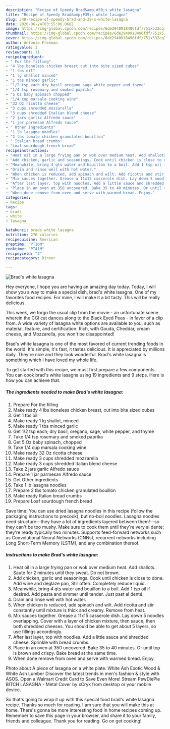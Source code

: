 ```yaml
---
description: "Recipe of Speedy Brad&amp;#39;s white lasagna"
title: "Recipe of Speedy Brad&amp;#39;s white lasagna"
slug: 548-recipe-of-speedy-brad-and-39-s-white-lasagna
date: 2020-06-24T03:55:06.068Z
image: https://img-global.cpcdn.com/recipes/6de2940918496fdf/751x532cq70/brads-white-lasagna-recipe-main-photo.jpg
thumbnail: https://img-global.cpcdn.com/recipes/6de2940918496fdf/751x532cq70/brads-white-lasagna-recipe-main-photo.jpg
cover: https://img-global.cpcdn.com/recipes/6de2940918496fdf/751x532cq70/brads-white-lasagna-recipe-main-photo.jpg
author: Antonio Freeman
ratingvalue: 3
reviewcount: 11
recipeingredient:
- " For the filling"
- "4 lbs boneless chicken breast cut into bite sized cubes"
- "1 tbs oil"
- "1 lg shallot minced"
- "1 tbs minced garlic"
- "1/2 tsp each dry basil oregano sage white pepper and thyme"
- "1/4 tsp rosemary and smoked paprika"
- "5 Oz baby spinach chopped"
- "1/4 cup marsala cooking wine"
- "32 Oz ricotta cheese"
- "3 cups shredded mozzarella"
- "3 cups shredded Italian blend cheese"
- "2 jars garlic Alfredo sauce"
- "1 jar parmesan Alfredo sauce"
- " Other ingredients"
- "1 lb lasagna noodles"
- "2 tbs tomato chicken granulated bouillon"
- " Italian bread crumbs"
- "Loaf sourdough french bread"
recipeinstructions:
- "Heat oil in a large frying pan or wok over medium heat. Add shallots. Saute for 2 minutes until they sweat. Do not brown."
- "Add chicken, garlic and seasonings. Cook until chicken is close to done. Add wine and deglaze pan, Stir often. Completely reduce liquid."
- "Meanwhile, bring 4 qts water and bouillon to a boil. Add 1 tsp oil if desired. Add pasta and simmer until tender. Just past al denté."
- "Drain and rinse well with hot water."
- "When chicken is reduced, add spinach and wilt. Add ricotta and stir constantly until mixture is thick and creamy. Remove from heat."
- "Mix sauces together. Grease a 11x15 casserole dish. Lay down 5 noodles overlapping. Cover with a layer of chicken mixture, then sauce, then both shredded cheeses. You should be able to get about 5 layers, so use fillings accordingly."
- "After last layer, top with noodles. Add a little sauce and shredded cheese. Sprinkle with bread crumbs."
- "Place in an oven at 350 uncovered. Bake 35 to 40 minutes. Or until top is brown and crispy. Bake bread at the same time."
- "When done remove from oven and serve with warmed bread. Enjoy."
categories:
- Recipe
tags:
- brads
- white
- lasagna

katakunci: brads white lasagna 
nutrition: 276 calories
recipecuisine: American
preptime: "PT16M"
cooktime: "PT41M"
recipeyield: "2"
recipecategory: Dinner

---
```



![Brad&#39;s white lasagna](https://img-global.cpcdn.com/recipes/6de2940918496fdf/751x532cq70/brads-white-lasagna-recipe-main-photo.jpg)

Hey everyone, I hope you are having an amazing day today. Today, I will show you a way to make a special dish, brad&#39;s white lasagna. One of my favorites food recipes. For mine, I will make it a bit tasty. This will be really delicious.

This week, we forgo the usual clip from the movie - an unfortunate scene wherein the CGI cat dances along to the Black Eyed Peas - in favor of a clip from. A wide variety of lasagna white options are available to you, such as material, feature, and certification. Rich, with Gouda, Cheddar, cream cheese, and Mozzarella, you won&#39;t be disappointed!

Brad&#39;s white lasagna is one of the most favored of current trending foods in the world. It's simple, it's fast, it tastes delicious. It is appreciated by millions daily. They're nice and they look wonderful. Brad&#39;s white lasagna is something which I have loved my whole life.


To get started with this recipe, we must first prepare a few components. You can cook brad&#39;s white lasagna using 19 ingredients and 9 steps. Here is how you can achieve that.

<!--inarticleads1-->

##### The ingredients needed to make Brad&#39;s white lasagna:

1. Prepare  For the filling
1. Make ready 4 lbs boneless chicken breast, cut into bite sized cubes
1. Get 1 tbs oil
1. Make ready 1 lg shallot, minced
1. Make ready 1 tbs minced garlic
1. Get 1/2 tsp each; dry basil, oregano, sage, white pepper, and thyme
1. Take 1/4 tsp rosemary and smoked paprika
1. Get 5 Oz baby spinach, chopped
1. Take 1/4 cup marsala cooking wine
1. Make ready 32 Oz ricotta cheese
1. Make ready 3 cups shredded mozzarella
1. Make ready 3 cups shredded Italian blend cheese
1. Take 2 jars garlic Alfredo sauce
1. Prepare 1 jar parmesan Alfredo sauce
1. Get  Other ingredients
1. Take 1 lb lasagna noodles
1. Prepare 2 tbs tomato chicken granulated bouillon
1. Make ready  Italian bread crumbs
1. Prepare Loaf sourdough french bread


Save time: You can use dried lasagna noodles in this recipe (follow the packaging instructions to precook), but no-boil noodles. Lasagna noodles need structure—they have a lot of ingredients layered between them!—so they can&#39;t be too mushy. Make sure to cook them until they&#39;re very al dente; they&#39;re ready typically two minutes. Supports feed-forward networks such as Convolutional Neural Networks (CNNs), recurrent networks including Long Short-Term Memory (LSTM), and any combination thereof. 

<!--inarticleads2-->

##### Instructions to make Brad&#39;s white lasagna:

1. Heat oil in a large frying pan or wok over medium heat. Add shallots. Saute for 2 minutes until they sweat. Do not brown.
1. Add chicken, garlic and seasonings. Cook until chicken is close to done. Add wine and deglaze pan, Stir often. Completely reduce liquid.
1. Meanwhile, bring 4 qts water and bouillon to a boil. Add 1 tsp oil if desired. Add pasta and simmer until tender. Just past al denté.
1. Drain and rinse well with hot water.
1. When chicken is reduced, add spinach and wilt. Add ricotta and stir constantly until mixture is thick and creamy. Remove from heat.
1. Mix sauces together. Grease a 11x15 casserole dish. Lay down 5 noodles overlapping. Cover with a layer of chicken mixture, then sauce, then both shredded cheeses. You should be able to get about 5 layers, so use fillings accordingly.
1. After last layer, top with noodles. Add a little sauce and shredded cheese. Sprinkle with bread crumbs.
1. Place in an oven at 350 uncovered. Bake 35 to 40 minutes. Or until top is brown and crispy. Bake bread at the same time.
1. When done remove from oven and serve with warmed bread. Enjoy.


Photo about A piece of lasagna on a white plate. White Ash Exotic Wood &amp; White Ash Lumber Discover the latest trends in men&#39;s fashion &amp; style with ASOS. Open a Walmart Credit Card to Save Even More! Stream PewDiePie BITCH LASAGNA - Metal Cover by xCryk from desktop or your mobile device. 

So that's going to wrap it up with this special food brad&#39;s white lasagna recipe. Thanks so much for reading. I am sure that you will make this at home. There's gonna be more interesting food in home recipes coming up. Remember to save this page in your browser, and share it to your family, friends and colleague. Thank you for reading. Go on get cooking!
